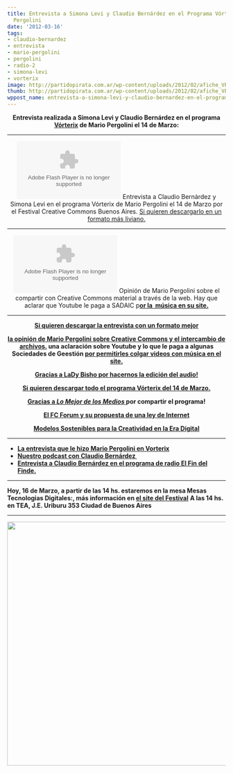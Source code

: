 ```yaml
---
title: Entrevista a Simona Levi y Claudio Bernárdez en el Programa Vórterix de Mario
  Pergolini
date: '2012-03-16'
tags:
- claudio-bernardez
- entrevista
- mario-pergolini
- pergolini
- radio-2
- simona-levi
- vorterix
image: http://partidopirata.com.ar/wp-content/uploads/2012/02/afiche_VP_021.jpg
thumb: http://partidopirata.com.ar/wp-content/uploads/2012/02/afiche_VP_021-150x150.jpg
wppost_name: entrevista-a-simona-levi-y-claudio-bernardez-en-el-programa-vorterix-de-mario-pergolini
---
```


<p style="text-align: center;"><strong>Entrevista realizada a Simona Levi y Claudio Bernárdez en el programa <a href="http://www.vorterix.com/" target="_blank">Vórterix</a> de Mario Pergolini el 14 de Marzo:</strong></p>


<hr />

<center>
<object id="player1112066" width="240" height="133" classid="clsid:d27cdb6e-ae6d-11cf-96b8-444553540000" codebase="http://download.macromedia.com/pub/shockwave/cabs/flash/swflash.cab#version=6,0,40,0"><param name="AllowScriptAccess" value="always" /><param name="allowFullScreen" value="true" /><param name="wmode" value="transparent" /><param name="src" value="http://www.ivoox.com/playerivoox_ee_1112066_1.html" /><param name="allowfullscreen" value="true" /><param name="allowscriptaccess" value="always" /><embed id="player1112066" width="240" height="133" type="application/x-shockwave-flash" src="http://www.ivoox.com/playerivoox_ee_1112066_1.html" AllowScriptAccess="always" allowFullScreen="true" wmode="transparent" allowfullscreen="true" allowscriptaccess="always" /></object>
Entrevista a Claudio Bernárdez y Simona Levi en el programa Vórterix de Mario Pergolini el 14 de Marzo por el Festival Creative Commons Buenos Aires.
<a href="http://www.ivoox.com/entrevista-a-claudio-bernardez-simona-levi-del_md_1112066_1.mp3" target="_blank">Si quieren descargarlo en un formato más liviano.</a></center>

<hr />
<p style="text-align: center;"><object id="player1112054" width="240" height="133" classid="clsid:d27cdb6e-ae6d-11cf-96b8-444553540000" codebase="http://download.macromedia.com/pub/shockwave/cabs/flash/swflash.cab#version=6,0,40,0"><param name="AllowScriptAccess" value="always" /><param name="allowFullScreen" value="true" /><param name="wmode" value="transparent" /><param name="src" value="http://www.ivoox.com/playerivoox_ee_1112054_1.html" /><param name="allowfullscreen" value="true" /><param name="allowscriptaccess" value="always" /><embed id="player1112054" width="240" height="133" type="application/x-shockwave-flash" src="http://www.ivoox.com/playerivoox_ee_1112054_1.html" AllowScriptAccess="always" allowFullScreen="true" wmode="transparent" allowfullscreen="true" allowscriptaccess="always" /></object>
Opinión de Mario Pergolini sobre el compartir con Creative Commons material a través de la web.
Hay que aclarar que Youtube le paga a SADAIC p<strong><a href="http://partido-pirata.blogspot.com/2011/05/tengo-un-video-con-mas-de-3-millones.html" target="_blank">or la  música en su site.</a></strong></p>


<hr />
<p style="text-align: center;"><strong><a href="http://www.mediafire.com/?bmb1q1pmb1szoet" target="_blank">Si quieren descargar la entrevista con un formato mejor</a></strong></p>
<p style="text-align: center;"><strong><a href="http://www.mediafire.com/?lj3snj5rf6vqzvs" target="_blank">la opinión de Mario Pergolini sobre Creative Commons y el intercambio de archivos.</a> una aclaración sobre Youtube y lo que le paga a algunas Sociedades de Geestión <a href="http://partido-pirata.blogspot.com/2011/05/tengo-un-video-con-mas-de-3-millones.html" target="_blank">por permitirles colgar videos con música en el site.</a></strong></p>
<p style="text-align: center;"><strong><a href="http://lists.partidopirata.com.ar/pipermail/general-partidopirata.com.ar/2012-March/016246.html" target="_blank">Gracias a LaDy Bisho por hacernos la edición del audio!</a></strong></p>
<p style="text-align: center;"><strong><a href="http://lomejordelosmedios.blogspot.com/2012/03/mario-pergolini-en-vorterix-rock_3617.html" target="_blank">Si quieren descargar todo el programa Vórterix del 14 de Marzo.</a></strong></p>
<p style="text-align: center;"><strong><a href="http://lomejordelosmedios.blogspot.com/" target="_blank">Gracias a <em>Lo Mejor de los Medios</em> </a> por compartir el programa!</strong></p>
<p style="text-align: center;"><strong><a href="http://fcforum.net/es/charter" target="_Blank">El FC Forum y su propuesta de una ley de Internet</a></strong></p>
<p style="text-align: center;"><strong><a href="http://fcforum.net/es/sustainable-models-for-creativity" target="_blank">Modelos Sostenibles para la Creatividad en la Era Digital</a></strong></p>


<hr />

<ul>
	<li><strong><a href="../3477/entrevista-a-claudio-bernardez-del-festival-creative-commons-buenos-aires-en-el-programa-vorterix-de-mario-pergolini">La entrevista que le hizo Mario Pergolini en Vorterix</a></strong></li>
	<li><strong><a href="../3433/podcast-charlando-con-claudio-bernardez-del-festival-buenos-aires-creative-commons">Nuestro podcast con Claudio Bernárdez </a></strong></li>
	<li><strong> <a href="http://partidopirata.com.ar/3481/entrevista-a-claudio-bernardez-del-festival-creative-commons-buenos-aires-en-el-fin-del-finde">Entrevista a Claudio Bernárdez en el programa de radio El Fin del Finde.</a></strong></li>
</ul>

<hr />

<strong>Hoy, 16 de Marzo, a partir de las 14 hs. estaremos en la mesa Mesas Tecnologias Digitales:, más información en <a href="http://www.ccbue.com.ar/programacion/" target="_blank">el site del Festival</a></strong>
<strong> A las 14 hs. en TEA, J.E. Uriburu 353 Ciudad de Buenos Aires</strong>

<hr />

<a href="http://partidopirata.com.ar/wp-content/uploads/2012/02/afiche_VP_021.jpg"><img class="alignleft size-full wp-image-3335" title="Festival Creative Commons" src="http://partidopirata.com.ar/wp-content/uploads/2012/02/afiche_VP_021.jpg" alt="" width="800" height="561" /></a>
